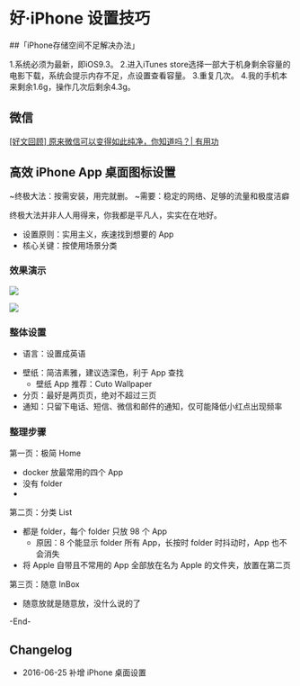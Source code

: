# 好·iPhone 设置技巧

##「iPhone存储空间不足解决办法」

1.系统必须为最新，即iOS9.3。
2.进入iTunes store选择一部大于机身剩余容量的电影下载，系统会提示内存不足，点设置查看容量。
3.重复几次。
4.我的手机本来剩余1.6g，操作几次后剩余4.3g。


## 微信

[[好文回顾] 原来微信可以变得如此纯净，你知道吗？| 有用功](http://mp.weixin.qq.com/s?__biz=MjM5MjAyNDUyMA==&mid=2650490831&idx=2&sn=0d12425c93665efc9c99d5c49ce1b087&scene=0#rd)



## 高效 iPhone App 桌面图标设置

~终极大法：按需安装，用完就删。
~需要：稳定的网络、足够的流量和极度洁癖

终极大法并非人人用得来，你我都是平凡人，实实在在地好。

- 设置原则：实用主义，疾速找到想要的 App
- 核心关键：按使用场景分类

### 效果演示

![](http://openmindclub.qiniudn.com/omt/iPhoneScr01.jpg)

![](http://openmindclub.qiniudn.com/omt/iPhoneScr02.jpg)

### 整体设置

- 语言：设置成英语
* 壁纸：简洁素雅，建议选深色，利于 App 查找
	- 壁纸 App 推荐：Cuto Wallpaper
* 分页：最好是两页页，绝对不超过三页
* 通知：只留下电话、短信、微信和邮件的通知，仅可能降低小红点出现频率


### 整理步骤

第一页：极简 Home

- docker 放最常用的四个 App
- 没有 folder
- 

第二页：分类 List

- 都是 folder，每个 folder 只放 98 个 App
	+ 原因：8 个能显示 folder 所有 App，长按时 folder 时抖动时，App 也不会消失
- 将 Apple 自带且不常用的 App 全部放在名为 Apple 的文件夹，放置在第二页

第三页：随意 InBox

- 随意放就是随意放，没什么说的了

-End-



## Changelog

- 2016-06-25 补增 iPhone 桌面设置


